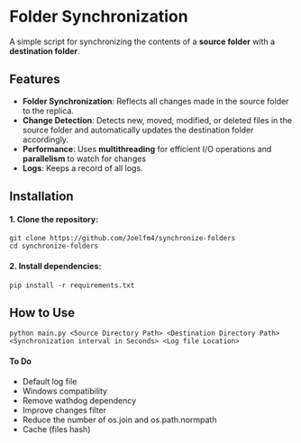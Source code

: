 # Folder Synchronization 

A simple script for synchronizing the contents of a **source folder** with a **destination folder**.

## Features
- **Folder Synchronization**: Reflects all changes made in the source folder to the replica.
- **Change Detection**: Detects new, moved, modified, or deleted files in the source folder and automatically updates the destination folder accordingly.
- **Performance**: Uses **multithreading** for efficient I/O operations and **parallelism** to watch for changes
- **Logs**: Keeps a record of all logs.

## Installation

#### 1. Clone the repository:
```
git clone https://github.com/Joelfm4/synchronize-folders
cd synchronize-folders
```

#### 2. Install dependencies:
```
pip install -r requirements.txt
```
## How to Use
``` 
python main.py <Source Directory Path> <Destination Directory Path> <Synchronization interval in Seconds> <Log file Location>
```


#### To Do
- Default log file
- Windows compatibility 
- Remove wathdog dependency
- Improve changes filter 
- Reduce the number of os.join and os.path.normpath
- Cache (files hash)



